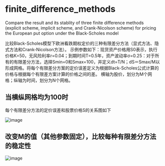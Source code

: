 # finite_difference_methods
Compare the result and its stablity of three finite difference methods (explicit scheme, implicit scheme, and Crank-Nicolson scheme) for pricing the European put option under the Black-Scholes model

比较Black-Scholes模型下欧洲看跌期权定价的三种有限差分方法（显式方法、隐式方法和Crank-Nicolson方法）。
示例参数如下：现货资产价格用S0表示，执行价格K=50，无风险利率r=0.04；到期时间T=0.5年，资产波动率σ=0.25：对于所有的有限差分方法，选择Smin=0和Smax=100，并定义dt=T/N；dS＝Smax/M以形成网格。将每个有限差分方案的定价误差定义为根据Black-Scholes公式计算的价格与根据每个有限差方案计算的价格之间的差。
横轴为股价，划分为M个网格；纵轴为时间，划分为N个网格。

## 当横纵网格均为100时
每个有限差分方法的定价误差和股票价格S的关系图如下

![image](https://github.com/koovanya/finite_difference_methods/assets/107574034/44132414-e98c-4631-84e9-a6d96c4ef59e)

## 改变M的值（其他参数固定），比较每种有限差分方法的稳定性

![image](https://github.com/koovanya/finite_difference_methods/assets/107574034/9712195c-dc4e-435e-81a2-d888b3e3cc27)


